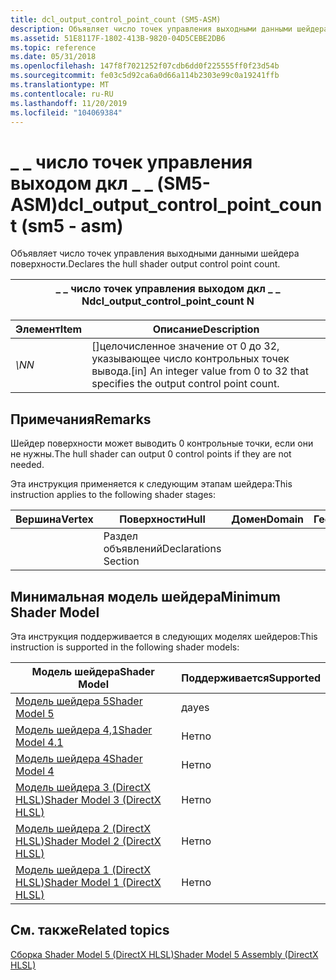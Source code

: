 ```yaml
---
title: dcl_output_control_point_count (SM5-ASM)
description: Объявляет число точек управления выходными данными шейдера поверхности.
ms.assetid: 51E8117F-1802-413B-9820-04D5CEBE2DB6
ms.topic: reference
ms.date: 05/31/2018
ms.openlocfilehash: 147f8f7021252f07cdb6dd0f225555ff0f23d54b
ms.sourcegitcommit: fe03c5d92ca6a0d66a114b2303e99c0a19241ffb
ms.translationtype: MT
ms.contentlocale: ru-RU
ms.lasthandoff: 11/20/2019
ms.locfileid: "104069384"
---
```

# <a name="dcl_output_control_point_count-sm5---asm"></a><span data-ttu-id="73634-103">\_ \_ число точек управления выходом дкл \_ \_ (SM5-ASM)</span><span class="sxs-lookup"><span data-stu-id="73634-103">dcl\_output\_control\_point\_count (sm5 - asm)</span></span>

<span data-ttu-id="73634-104">Объявляет число точек управления выходными данными шейдера поверхности.</span><span class="sxs-lookup"><span data-stu-id="73634-104">Declares the hull shader output control point count.</span></span>



| <span data-ttu-id="73634-105">\_ \_ число точек управления выходом дкл \_ \_ N</span><span class="sxs-lookup"><span data-stu-id="73634-105">dcl\_output\_control\_point\_count N</span></span> |
|--------------------------------------|



 



| <span data-ttu-id="73634-106">Элемент</span><span class="sxs-lookup"><span data-stu-id="73634-106">Item</span></span>                                                   | <span data-ttu-id="73634-107">Описание</span><span class="sxs-lookup"><span data-stu-id="73634-107">Description</span></span>                                                                                    |
|--------------------------------------------------------|------------------------------------------------------------------------------------------------|
| <span data-ttu-id="73634-108"><span id="N"></span><span id="n"></span>*\N*</span><span class="sxs-lookup"><span data-stu-id="73634-108"><span id="N"></span><span id="n"></span>*N*</span></span><br/> | <span data-ttu-id="73634-109">\[\]целочисленное значение от 0 до 32, указывающее число контрольных точек вывода.</span><span class="sxs-lookup"><span data-stu-id="73634-109">\[in\] An integer value from 0 to 32 that specifies the output control point count.</span></span><br/> |



 

## <a name="remarks"></a><span data-ttu-id="73634-110">Примечания</span><span class="sxs-lookup"><span data-stu-id="73634-110">Remarks</span></span>

<span data-ttu-id="73634-111">Шейдер поверхности может выводить 0 контрольные точки, если они не нужны.</span><span class="sxs-lookup"><span data-stu-id="73634-111">The hull shader can output 0 control points if they are not needed.</span></span>

<span data-ttu-id="73634-112">Эта инструкция применяется к следующим этапам шейдера:</span><span class="sxs-lookup"><span data-stu-id="73634-112">This instruction applies to the following shader stages:</span></span>



| <span data-ttu-id="73634-113">Вершина</span><span class="sxs-lookup"><span data-stu-id="73634-113">Vertex</span></span> | <span data-ttu-id="73634-114">Поверхности</span><span class="sxs-lookup"><span data-stu-id="73634-114">Hull</span></span>                 | <span data-ttu-id="73634-115">Домен</span><span class="sxs-lookup"><span data-stu-id="73634-115">Domain</span></span> | <span data-ttu-id="73634-116">Геометрия</span><span class="sxs-lookup"><span data-stu-id="73634-116">Geometry</span></span> | <span data-ttu-id="73634-117">Пиксель</span><span class="sxs-lookup"><span data-stu-id="73634-117">Pixel</span></span> | <span data-ttu-id="73634-118">Вычисления</span><span class="sxs-lookup"><span data-stu-id="73634-118">Compute</span></span> |
|--------|----------------------|--------|----------|-------|---------|
|        | <span data-ttu-id="73634-119">Раздел объявлений</span><span class="sxs-lookup"><span data-stu-id="73634-119">Declarations Section</span></span> |        |          |       |         |



 

## <a name="minimum-shader-model"></a><span data-ttu-id="73634-120">Минимальная модель шейдера</span><span class="sxs-lookup"><span data-stu-id="73634-120">Minimum Shader Model</span></span>

<span data-ttu-id="73634-121">Эта инструкция поддерживается в следующих моделях шейдеров:</span><span class="sxs-lookup"><span data-stu-id="73634-121">This instruction is supported in the following shader models:</span></span>



| <span data-ttu-id="73634-122">Модель шейдера</span><span class="sxs-lookup"><span data-stu-id="73634-122">Shader Model</span></span>                                              | <span data-ttu-id="73634-123">Поддерживается</span><span class="sxs-lookup"><span data-stu-id="73634-123">Supported</span></span> |
|-----------------------------------------------------------|-----------|
| [<span data-ttu-id="73634-124">Модель шейдера 5</span><span class="sxs-lookup"><span data-stu-id="73634-124">Shader Model 5</span></span>](d3d11-graphics-reference-sm5.md)        | <span data-ttu-id="73634-125">да</span><span class="sxs-lookup"><span data-stu-id="73634-125">yes</span></span>       |
| [<span data-ttu-id="73634-126">Модель шейдера 4,1</span><span class="sxs-lookup"><span data-stu-id="73634-126">Shader Model 4.1</span></span>](dx-graphics-hlsl-sm4.md)              | <span data-ttu-id="73634-127">Нет</span><span class="sxs-lookup"><span data-stu-id="73634-127">no</span></span>        |
| [<span data-ttu-id="73634-128">Модель шейдера 4</span><span class="sxs-lookup"><span data-stu-id="73634-128">Shader Model 4</span></span>](dx-graphics-hlsl-sm4.md)                | <span data-ttu-id="73634-129">Нет</span><span class="sxs-lookup"><span data-stu-id="73634-129">no</span></span>        |
| [<span data-ttu-id="73634-130">Модель шейдера 3 (DirectX HLSL)</span><span class="sxs-lookup"><span data-stu-id="73634-130">Shader Model 3 (DirectX HLSL)</span></span>](dx-graphics-hlsl-sm3.md) | <span data-ttu-id="73634-131">Нет</span><span class="sxs-lookup"><span data-stu-id="73634-131">no</span></span>        |
| [<span data-ttu-id="73634-132">Модель шейдера 2 (DirectX HLSL)</span><span class="sxs-lookup"><span data-stu-id="73634-132">Shader Model 2 (DirectX HLSL)</span></span>](dx-graphics-hlsl-sm2.md) | <span data-ttu-id="73634-133">Нет</span><span class="sxs-lookup"><span data-stu-id="73634-133">no</span></span>        |
| [<span data-ttu-id="73634-134">Модель шейдера 1 (DirectX HLSL)</span><span class="sxs-lookup"><span data-stu-id="73634-134">Shader Model 1 (DirectX HLSL)</span></span>](dx-graphics-hlsl-sm1.md) | <span data-ttu-id="73634-135">Нет</span><span class="sxs-lookup"><span data-stu-id="73634-135">no</span></span>        |



 

## <a name="related-topics"></a><span data-ttu-id="73634-136">См. также</span><span class="sxs-lookup"><span data-stu-id="73634-136">Related topics</span></span>

<dl> <dt>

[<span data-ttu-id="73634-137">Сборка Shader Model 5 (DirectX HLSL)</span><span class="sxs-lookup"><span data-stu-id="73634-137">Shader Model 5 Assembly (DirectX HLSL)</span></span>](shader-model-5-assembly--directx-hlsl-.md)
</dt> </dl>

 

 





